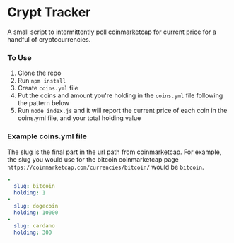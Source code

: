 # Crypt Tracker

A small script to intermittently poll coinmarketcap for current price for a handful of cryptocurrencies.

### To Use

1. Clone the repo
2. Run `npm install`
3. Create `coins.yml` file
4. Put the coins and amount you're holding in the `coins.yml` file following the pattern below
5. Run `node index.js` and it will report the current price of each coin in the coins.yml file, and your total holding value

### Example coins.yml file

The slug is the final part in the url path from coinmarketcap. For example, the slug you would use for the bitcoin coinmarketcap page `https://coinmarketcap.com/currencies/bitcoin/` would be `bitcoin`.

```yml
-
  slug: bitcoin
  holding: 1
-
  slug: dogecoin
  holding: 10000
-
  slug: cardano
  holding: 300
```
